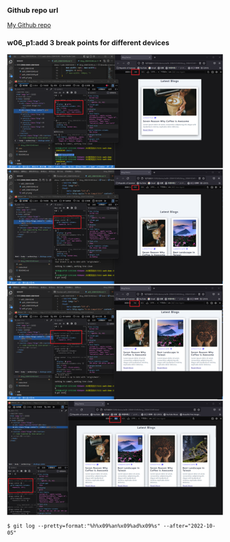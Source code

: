 ### Github repo url

[My Github repo](https://github.com/JKYROC/1111-sweb-demo-208410349.git)

### w06_p1:add 3 break points for different devices

![](w06-p1-1.png)
![](w06-p1-2.png)
![](w06-p1-3.png)
![](w06-p1-4.png)


```
$ git log --pretty=format:"%h%x09%an%x09%ad%x09%s" --after="2022-10-05"


```
